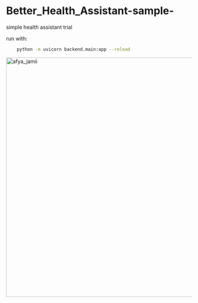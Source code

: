 # Better_Health_Assistant-sample-
simple health assistant trial


run with:
```bash 
    python -m uvicorn backend.main:app --reload
```
<img width="1366" height="651" alt="afya_jamii" src="https://github.com/user-attachments/assets/3d04c71e-971c-4616-bcd9-0284082e54ef" />
